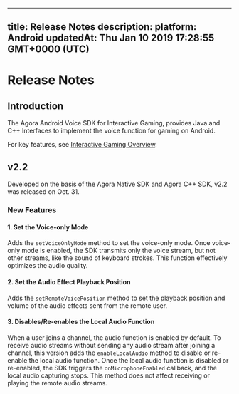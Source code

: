 
---
title: Release Notes
description: 
platform: Android
updatedAt: Thu Jan 10 2019 17:28:55 GMT+0000 (UTC)
---
# Release Notes
## Introduction
The Agora Android Voice SDK for Interactive Gaming, provides Java and C++ Interfaces to implement the voice function for gaming on Android. 

For key features, see [Interactive Gaming Overview](https://docs.agora.io/en/Interactive%20Gaming/product_gaming?platform=All%20Platforms).

## v2.2
Developed on the basis of the Agora Native SDK and Agora C++ SDK, v2.2 was released on Oct. 31. 

### New Features

#### 1. Set the Voice-only Mode

Adds the `setVoiceOnlyMode` method to set the voice-only mode.  Once voice-only mode is enabled, the SDK transmits only the voice stream, but not other streams, like the sound of keyboard strokes. This function effectively optimizes the audio quality.

#### 2. Set the Audio Effect Playback Position

Adds the `setRemoteVoicePosition` method to set the playback position and volume of the audio effects sent from the remote user.

#### 3. Disables/Re-enables the Local Audio Function

When a user joins a channel, the audio function is enabled by default.
To receive audio streams without sending any audio stream after joining a channel, this version adds the `enableLocalAudio` method to disable or re-enable the local audio function.
Once the local audio function is disabled or re-enabled, the SDK triggers the `onMicrophoneEnabled` callback, and the local audio capturing stops.
This method does not affect receiving or playing the remote audio streams.
